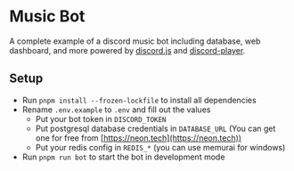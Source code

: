 # Music Bot

A complete example of a discord music bot including database, web dashboard, and more powered by [discord.js](https://discord.js.org/#/) and [discord-player](https://discord-player.js.org).

## Setup

- Run `pnpm install --frozen-lockfile` to install all dependencies
- Rename `.env.example` to `.env` and fill out the values
  - Put your bot token in `DISCORD_TOKEN`
  - Put postgresql database credentials in `DATABASE_URL` (You can get one for free from [https://neon.tech](https://neon.tech))
  - Put your redis config in `REDIS_*` (you can use memurai for windows)
- Run `pnpm run bot` to start the bot in development mode
